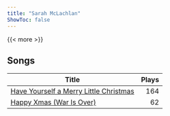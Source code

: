 ```yaml
---
title: "Sarah McLachlan"
ShowToc: false
---
```


{{< more >}}

## Songs
Title | Plays 
----- | -----: 
[Have Yourself a Merry Little Christmas](/songs/have-yourself-a-merry-little-christmas) | 164
[Happy Xmas (War Is Over)](/songs/happy-xmas-war-is-over) | 62

